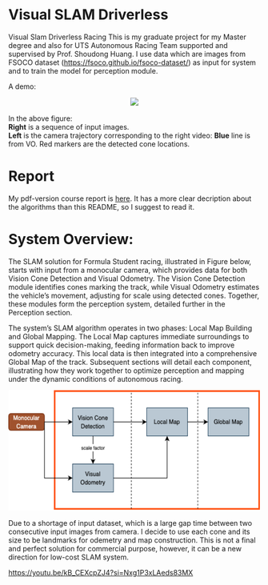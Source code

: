 # Visual SLAM Driverless
Visual Slam Driverless Racing
This is my graduate project for my Master degree and also for UTS Autonomous Racing Team supported and supervised by Prof. Shoudong Huang. I use data which are images from FSOCO dataset (https://fsoco.github.io/fsoco-dataset/) as input for system and to train the model for perception module. 

A demo:  
<p align = "center">
  <img src = "https://github.com/bihonght/VO-ConesRacing/blob/main/media/demo.gif" height = "320px">
</p>

In the above figure:  
**Right** is a sequence of input images.    
**Left** is the camera trajectory corresponding to the right video: **Blue** line is from VO. Red markers are the detected cone locations.

# Report
My pdf-version course report is [here](
https://github.com/bihonght/VO-ConesRacing/blob/main/media/Capstone%20Report.pdf). It has a more clear decription about the algorithms than this README, so I suggest to read it.

# System Overview:

The SLAM solution for Formula Student racing, illustrated in Figure below, starts with input from a monocular camera, which provides data for both Vision Cone Detection and Visual Odometry. The Vision Cone Detection module identifies cones marking the track, while Visual Odometry estimates the vehicle’s movement, adjusting for scale using detected cones. Together, these modules form the perception system, detailed further in the Perception section. 

The system’s SLAM algorithm operates in two phases: Local Map Building and Global Mapping. The Local Map captures immediate surroundings to support quick decision-making, feeding information back to improve odometry accuracy. This local data is then integrated into a comprehensive Global Map of the track. Subsequent sections will detail each component, illustrating how they work together to optimize perception and mapping under the dynamic conditions of autonomous racing.

<p align = "center">
  <img src = "https://github.com/bihonght/VO-ConesRacing/blob/main/media/architecture%20(1).png" height = "240px">
</p>

Due to a shortage of input dataset, which is a large gap time between two consecutive input images from camera. I decide to use each cone and its size to be landmarks for odemetry and map construction. This is not a final and perfect solution for commercial purpose, however, it can be a new direction for low-cost SLAM system. 

https://youtu.be/kB_CEXcpZJ4?si=Nxg1P3xLAeds83MX
